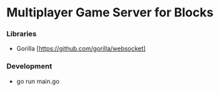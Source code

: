 # Multiplayer Game Server for Blocks

### Libraries

- Gorilla [https://github.com/gorilla/websocket]

### Development
- go run main.go